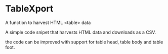 TableXport
==========

A function to harvest HTML &lt;table> data

A simple code snipet that harvests HTML <table> data and downloads as a CSV.

the code can be improved with support for table head, table body and table foot.
